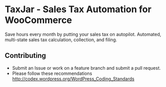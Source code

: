 # TaxJar - Sales Tax Automation for WooCommerce

Save hours every month by putting your sales tax on autopilot. Automated, multi-state sales tax calculation, collection, and filing.


## Contributing

* Submit an Issue or work on a feature branch and submit a pull request.
* Please follow these recommendations http://codex.wordpress.org/WordPress_Coding_Standards